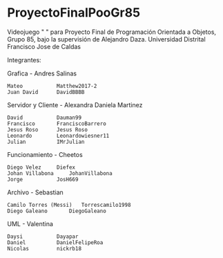 # ProyectoFinalPooGr85
Videojuego " " para Proyecto Final de Programación Orientada a Objetos, Grupo 85, bajo la supervisión de Alejandro Daza.
Universidad Distrital Francisco Jose de Caldas

Integrantes:

Grafica 	-   Andres Salinas	

	Mateo 			Matthew2017-2
	Juan David 		DavidBBBB
  
Servidor y Cliente 	-   Alexandra	Daniela Martinez

	David	 		Dauman99
	Francisco 	 	FranciscoBarrero
	Jesus Roso 		Jesus Roso
	Leonardo 		Leonardowiesner11
	Julian 			IMrJulian
  
Funcionamiento	-   Cheetos	

	Diego Velez		Diefex
	Johan Villabona		JohanVillabona
	Jorge			JosH669
  
Archivo 	-   Sebastian	

	Camilo Torres (Messi) 	Torrescamilo1998
	Diego Galeano 		DiegoGaleano
  
UML	  -   Valentina	

	Daysi 			Dayapar
	Daniel 			DanielFelipeRoa
	Nicolas 		nickrb18
